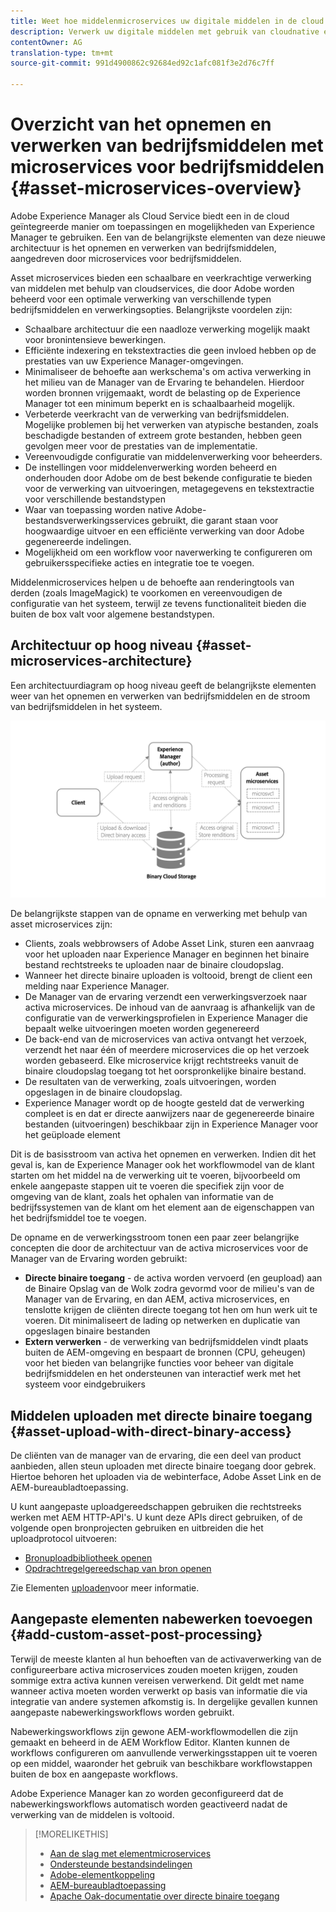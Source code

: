 ```yaml
---
title: Weet hoe middelenmicroservices uw digitale middelen in de cloud kunnen verwerken
description: Verwerk uw digitale middelen met gebruik van cloudnative en schaalbare services voor het verwerken van bedrijfsmiddelen.
contentOwner: AG
translation-type: tm+mt
source-git-commit: 991d4900862c92684ed92c1afc081f3e2d76c7ff

---
```



# Overzicht van het opnemen en verwerken van bedrijfsmiddelen met microservices voor bedrijfsmiddelen {#asset-microservices-overview}

<!--
First half of content at https://git.corp.adobe.com/aklimets/project-nui/blob/master/docs/Project-Nui-Asset-Compute-Service.md is useful for this article.
TBD: Post-GA we will provide detailed information at \help\assets\asset-microservices-configure-and-use.md. However, for GA, all information is added, in short, in this article.

-->

Adobe Experience Manager als Cloud Service biedt een in de cloud geïntegreerde manier om toepassingen en mogelijkheden van Experience Manager te gebruiken. Een van de belangrijkste elementen van deze nieuwe architectuur is het opnemen en verwerken van bedrijfsmiddelen, aangedreven door microservices voor bedrijfsmiddelen.

Asset microservices bieden een schaalbare en veerkrachtige verwerking van middelen met behulp van cloudservices, die door Adobe worden beheerd voor een optimale verwerking van verschillende typen bedrijfsmiddelen en verwerkingsopties. Belangrijkste voordelen zijn:

* Schaalbare architectuur die een naadloze verwerking mogelijk maakt voor bronintensieve bewerkingen.
* Efficiënte indexering en tekstextracties die geen invloed hebben op de prestaties van uw Experience Manager-omgevingen.
* Minimaliseer de behoefte aan werkschema&#39;s om activa verwerking in het milieu van de Manager van de Ervaring te behandelen. Hierdoor worden bronnen vrijgemaakt, wordt de belasting op de Experience Manager tot een minimum beperkt en is schaalbaarheid mogelijk.
* Verbeterde veerkracht van de verwerking van bedrijfsmiddelen. Mogelijke problemen bij het verwerken van atypische bestanden, zoals beschadigde bestanden of extreem grote bestanden, hebben geen gevolgen meer voor de prestaties van de implementatie.
* Vereenvoudigde configuratie van middelenverwerking voor beheerders.
* De instellingen voor middelenverwerking worden beheerd en onderhouden door Adobe om de best bekende configuratie te bieden voor de verwerking van uitvoeringen, metagegevens en tekstextractie voor verschillende bestandstypen
* Waar van toepassing worden native Adobe-bestandsverwerkingsservices gebruikt, die garant staan voor hoogwaardige uitvoer en een efficiënte verwerking van door Adobe gegenereerde indelingen.
* Mogelijkheid om een workflow voor naverwerking te configureren om gebruikersspecifieke acties en integratie toe te voegen.

Middelenmicroservices helpen u de behoefte aan renderingtools van derden (zoals ImageMagick) te voorkomen en vereenvoudigen de configuratie van het systeem, terwijl ze tevens functionaliteit bieden die buiten de box valt voor algemene bestandstypen.

## Architectuur op hoog niveau {#asset-microservices-architecture}

Een architectuurdiagram op hoog niveau geeft de belangrijkste elementen weer van het opnemen en verwerken van bedrijfsmiddelen en de stroom van bedrijfsmiddelen in het systeem.

<!-- Proposed DRAFT diagram for asset microservices overview - see section "Asset processing - high-level diagram" in the PPTX deck

https://adobe-my.sharepoint.com/personal/gklebus_adobe_com/_layouts/15/guestaccess.aspx?guestaccesstoken=jexDC5ZnepXSt6dTPciH66TzckS1BPEfdaZuSgHugL8%3D&docid=2_1ec37f0bd4cc74354b4f481cd420e07fc&rev=1&e=CdgElS
-->

![Inname en verwerking van bedrijfsmiddelen met](assets/asset-microservices-overview.png "microservices voor bedrijfsmiddelenInname en verwerking van bedrijfsmiddelen met microservices voor bedrijfsmiddelen")

De belangrijkste stappen van de opname en verwerking met behulp van asset microservices zijn:

* Clients, zoals webbrowsers of Adobe Asset Link, sturen een aanvraag voor het uploaden naar Experience Manager en beginnen het binaire bestand rechtstreeks te uploaden naar de binaire cloudopslag.
* Wanneer het directe binaire uploaden is voltooid, brengt de client een melding naar Experience Manager.
* De Manager van de ervaring verzendt een verwerkingsverzoek naar activa microservices. De inhoud van de aanvraag is afhankelijk van de configuratie van de verwerkingsprofielen in Experience Manager die bepaalt welke uitvoeringen moeten worden gegenereerd
* De back-end van de microservices van activa ontvangt het verzoek, verzendt het naar één of meerdere microservices die op het verzoek worden gebaseerd. Elke microservice krijgt rechtstreeks vanuit de binaire cloudopslag toegang tot het oorspronkelijke binaire bestand.
* De resultaten van de verwerking, zoals uitvoeringen, worden opgeslagen in de binaire cloudopslag.
* Experience Manager wordt op de hoogte gesteld dat de verwerking compleet is en dat er directe aanwijzers naar de gegenereerde binaire bestanden (uitvoeringen) beschikbaar zijn in Experience Manager voor het geüploade element

Dit is de basisstroom van activa het opnemen en verwerken. Indien dit het geval is, kan de Experience Manager ook het workflowmodel van de klant starten om het middel na de verwerking uit te voeren, bijvoorbeeld om enkele aangepaste stappen uit te voeren die specifiek zijn voor de omgeving van de klant, zoals het ophalen van informatie van de bedrijfssystemen van de klant om het element aan de eigenschappen van het bedrijfsmiddel toe te voegen.

De opname en de verwerkingsstroom tonen een paar zeer belangrijke concepten die door de architectuur van de activa microservices voor de Manager van de Ervaring worden gebruikt:

* **Directe binaire toegang** - de activa worden vervoerd (en geupload) aan de Binaire Opslag van de Wolk zodra gevormd voor de milieu&#39;s van de Manager van de Ervaring, en dan AEM, activa microservices, en tenslotte krijgen de cliënten directe toegang tot hen om hun werk uit te voeren. Dit minimaliseert de lading op netwerken en duplicatie van opgeslagen binaire bestanden
* **Extern verwerken** - de verwerking van bedrijfsmiddelen vindt plaats buiten de AEM-omgeving en bespaart de bronnen (CPU, geheugen) voor het bieden van belangrijke functies voor beheer van digitale bedrijfsmiddelen en het ondersteunen van interactief werk met het systeem voor eindgebruikers

## Middelen uploaden met directe binaire toegang {#asset-upload-with-direct-binary-access}

De cliënten van de manager van de ervaring, die een deel van product aanbieden, allen steun uploaden met directe binaire toegang door gebrek. Hiertoe behoren het uploaden via de webinterface, Adobe Asset Link en de AEM-bureaubladtoepassing.

U kunt aangepaste uploadgereedschappen gebruiken die rechtstreeks werken met AEM HTTP-API&#39;s. U kunt deze APIs direct gebruiken, of de volgende open bronprojecten gebruiken en uitbreiden die het uploadprotocol uitvoeren:

* [Bronuploadbibliotheek openen](https://github.com/adobe/aem-upload)
* [Opdrachtregelgereedschap van bron openen](https://github.com/adobe/aio-cli-plugin-aem)

Zie Elementen [uploaden](add-assets.md)voor meer informatie.

## Aangepaste elementen nabewerken toevoegen {#add-custom-asset-post-processing}

Terwijl de meeste klanten al hun behoeften van de activaverwerking van de configureerbare activa microservices zouden moeten krijgen, zouden sommige extra activa kunnen vereisen verwerkend. Dit geldt met name wanneer activa moeten worden verwerkt op basis van informatie die via integratie van andere systemen afkomstig is. In dergelijke gevallen kunnen aangepaste nabewerkingsworkflows worden gebruikt.

Nabewerkingsworkflows zijn gewone AEM-workflowmodellen die zijn gemaakt en beheerd in de AEM Workflow Editor. Klanten kunnen de workflows configureren om aanvullende verwerkingsstappen uit te voeren op een middel, waaronder het gebruik van beschikbare workflowstappen buiten de box en aangepaste workflows.

Adobe Experience Manager kan zo worden geconfigureerd dat de nabewerkingsworkflows automatisch worden geactiveerd nadat de verwerking van de middelen is voltooid.

<!-- TBD asgupta, Engg: Create some asset-microservices-data-flow-diagram.
-->

>[!MORELIKETHIS]
>
>* [Aan de slag met elementmicroservices](asset-microservices-configure-and-use.md)
>* [Ondersteunde bestandsindelingen](file-format-support.md)
>* [Adobe-elementkoppeling](https://helpx.adobe.com/enterprise/using/adobe-asset-link.html)
>* [AEM-bureaubladtoepassing](https://docs.adobe.com/content/help/en/experience-manager-desktop-app/using/introduction.html)
>* [Apache Oak-documentatie over directe binaire toegang](https://jackrabbit.apache.org/oak/docs/features/direct-binary-access.html)

